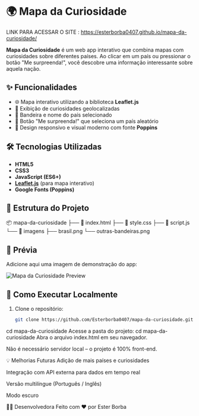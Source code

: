 # 🌍 Mapa da Curiosidade
LINK PARA ACESSAR O SITE :  https://esterborba0407.github.io/mapa-da-curiosidade/

**Mapa da Curiosidade** é um web app interativo que combina mapas com curiosidades sobre diferentes países. Ao clicar em um país ou pressionar o botão "Me surpreenda!", você descobre uma informação interessante sobre aquela nação.

## ✨ Funcionalidades

- 🌐 Mapa interativo utilizando a biblioteca **Leaflet.js**
- 📌 Exibição de curiosidades geolocalizadas
- 🚩 Bandeira e nome do país selecionado
- 🎲 Botão "Me surpreenda!" que seleciona um país aleatório
- 📱 Design responsivo e visual moderno com fonte **Poppins**

## 🛠️ Tecnologias Utilizadas

- **HTML5**  
- **CSS3**  
- **JavaScript (ES6+)**  
- **[Leaflet.js](https://leafletjs.com/)** (para mapa interativo)  
- **Google Fonts (Poppins)**

## 📁 Estrutura do Projeto
📦 mapa-da-curiosidade
├── 📄 index.html
├── 📄 style.css
├── 📄 script.js
└── 📁 imagens
├── brasil.png
└── outras-bandeiras.png

## 📸 Prévia

Adicione aqui uma imagem de demonstração do app:

![Mapa da Curiosidade Preview](imagens/preview.png)

## 🚀 Como Executar Localmente

1. Clone o repositório:
   ```bash
   git clone https://github.com/Esterborba0407/mapa-da-curiosidade.git
cd mapa-da-curiosidade
Acesse a pasta do projeto:
cd mapa-da-curiosidade
Abra o arquivo index.html em seu navegador.

Não é necessário servidor local – o projeto é 100% front-end.

💡 Melhorias Futuras
Adição de mais países e curiosidades

Integração com API externa para dados em tempo real

Versão multilíngue (Português / Inglês)

Modo escuro

🙋‍♀️ Desenvolvedora
Feito com ❤️ por Ester Borba

